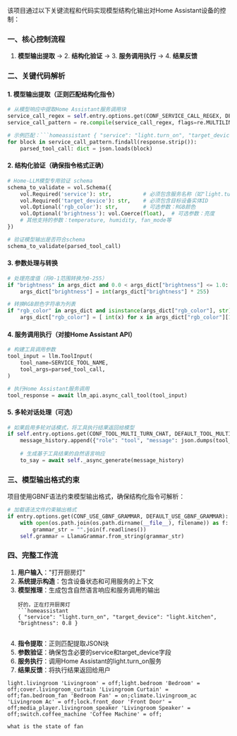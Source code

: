 该项目通过以下关键流程和代码实现模型结构化输出对Home Assistant设备的控制：

### 一、核心控制流程
1. **模型输出提取** → 2. **结构化验证** → 3. **服务调用执行** → 4. **结果反馈**

### 二、关键代码解析

#### 1. 模型输出提取（正则匹配结构化指令）
```python
# 从模型响应中提取Home Assistant服务调用块
service_call_regex = self.entry.options.get(CONF_SERVICE_CALL_REGEX, DEFAULT_SERVICE_CALL_REGEX)
service_call_pattern = re.compile(service_call_regex, flags=re.MULTILINE)

# 示例匹配：```homeassistant { "service": "light.turn_on", "target_device": "light.kitchen" }```
for block in service_call_pattern.findall(response.strip()):
    parsed_tool_call: dict = json.loads(block)
```

#### 2. 结构化验证（确保指令格式正确）
```python
# Home-LLM模型专用验证 schema
schema_to_validate = vol.Schema({
    vol.Required('service'): str,          # 必须包含服务名称（如"light.turn_on"）
    vol.Required('target_device'): str,    # 必须包含目标设备实体ID
    vol.Optional('rgb_color'): str,        # 可选参数：RGB颜色
    vol.Optional('brightness'): vol.Coerce(float),  # 可选参数：亮度
    # 其他支持的参数：temperature, humidity, fan_mode等
})

# 验证模型输出是否符合schema
schema_to_validate(parsed_tool_call)
```

#### 3. 参数处理与转换
```python
# 处理亮度值（将0-1范围转换为0-255）
if "brightness" in args_dict and 0.0 < args_dict["brightness"] <= 1.0:
    args_dict["brightness"] = int(args_dict["brightness"] * 255)

# 转换RGB颜色字符串为列表
if "rgb_color" in args_dict and isinstance(args_dict["rgb_color"], str):
    args_dict["rgb_color"] = [ int(x) for x in args_dict["rgb_color"][1:-1].split(",") ]
```

#### 4. 服务调用执行（对接Home Assistant API）
```python
# 构建工具调用参数
tool_input = llm.ToolInput(
    tool_name=SERVICE_TOOL_NAME,
    tool_args=parsed_tool_call,
)

# 执行Home Assistant服务调用
tool_response = await llm_api.async_call_tool(tool_input)
```

#### 5. 多轮对话处理（可选）
```python
# 如果启用多轮对话模式，将工具执行结果返回给模型
if self.entry.options.get(CONF_TOOL_MULTI_TURN_CHAT, DEFAULT_TOOL_MULTI_TURN_CHAT) and tool_response is not None:
    message_history.append({"role": "tool", "message": json.dumps(tool_response)})
    
    # 生成基于工具结果的自然语言响应
    to_say = await self._async_generate(message_history)
```

### 三、模型输出格式约束
项目使用GBNF语法约束模型输出格式，确保结构化指令可解析：
```python
# 加载语法文件约束输出格式
if entry.options.get(CONF_USE_GBNF_GRAMMAR, DEFAULT_USE_GBNF_GRAMMAR):
    with open(os.path.join(os.path.dirname(__file__), filename)) as f:
        grammar_str = "".join(f.readlines())
    self.grammar = LlamaGrammar.from_string(grammar_str)
```

### 四、完整工作流
1. **用户输入**："打开厨房灯"
2. **系统提示构造**：包含设备状态和可用服务的上下文
3. **模型推理**：生成包含自然语言响应和服务调用的输出
   ```
   好的，正在打开厨房灯
   ```homeassistant
   { "service": "light.turn_on", "target_device": "light.kitchen", "brightness": 0.8 }
   ```
   ```
4. **指令提取**：正则匹配提取JSON块
5. **参数验证**：确保包含必要的service和target_device字段
6. **服务执行**：调用Home Assistant的light.turn_on服务
7. **结果反馈**：将执行结果返回给用户





```
light.livingroom 'Livingroom' = off;light.bedroom 'Bedroom' = off;cover.livingroom_curtain 'Livingroom Curtain' = off;fan.bedroom_fan 'Bedroom Fan' = on;climate.livingroom_ac 'Livingroom Ac' = off;lock.front_door 'Front Door' = off;media_player.livingroom_speaker 'Livingroom Speaker' = off;switch.coffee_machine 'Coffee Machine' = off;
```

```
what is the state of fan
```